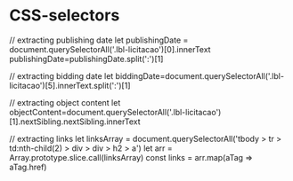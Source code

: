 # CSS-selectors


// extracting publishing date
let publishingDate = document.querySelectorAll('.lbl-licitacao')[0].innerText
publishingDate=publishingDate.split(':')[1]

// extracting bidding date
let biddingDate=document.querySelectorAll('.lbl-licitacao')[5].innerText.split(':')[1]

// extracting object content
let objectContent=document.querySelectorAll('.lbl-licitacao')[1].nextSibling.nextSibling.innerText

// extracting links
let linksArray = document.querySelectorAll('tbody > tr > td:nth-child(2) > div > div > h2 > a')
let arr = Array.prototype.slice.call(linksArray)
const links = arr.map(aTag => aTag.href)
